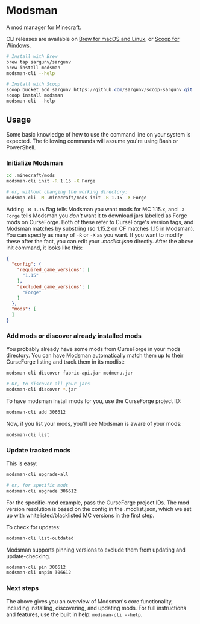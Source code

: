 # Modsman

A mod manager for Minecraft.

CLI releases are available on [Brew for macOS and Linux](https://brew.sh/), or [Scoop for Windows](https://scoop.sh/).

```bash
# Install with Brew
brew tap sargunv/sargunv
brew install modsman
modsman-cli --help
```


```powershell
# Install with Scoop
scoop bucket add sargunv https://github.com/sargunv/scoop-sargunv.git
scoop install modsman
modsman-cli --help
```

## Usage

Some basic knowledge of how to use the command line on your system is expected. The following commands will assume you're using Bash or PowerShell.

### Initialize Modsman

```bash
cd .minecraft/mods
modsman-cli init -R 1.15 -X Forge

# or, without changing the working directory:
modsman-cli -M .minecraft/mods init -R 1.15 -X Forge
```

Adding `-R 1.15` flag tells Modsman you want mods for MC 1.15.x, and `-X Forge` tells Modsman you *don't* want it to download jars labelled as Forge mods on CurseForge. Both of these refer to CurseForge's version tags, and Modsman matches by substring (so 1.15.2 on CF matches 1.15 in Modsman). You can specify as many of `-R` or `-X` as you want. If you want to modify these after the fact, you can edit your *.modlist.json* directly. After the above init command, it looks like this:

```json
{
  "config": {
    "required_game_versions": [
      "1.15"
    ],
    "excluded_game_versions": [
      "Forge"
    ]
  },
  "mods": [
  ]
}
```

### Add mods or discover already installed mods

You probably already have some mods from CurseForge in your mods directory. You can have Modsman automatically match them up to their CurseForge listing and track them in its modlist:

```bash
modsman-cli discover fabric-api.jar modmenu.jar

# Or, to discover all your jars
modsman-cli discover *.jar
```

To have modsman install mods for you, use the CurseForge project ID:

```bash
modsman-cli add 306612
```

Now, if you list your mods, you'll see Modsman is aware of your mods:

```bash
modsman-cli list
```

### Update tracked mods

This is easy:

```bash
modsman-cli upgrade-all

# or, for specific mods
modsman-cli upgrade 306612
```

For the specific-mod example, pass the CurseForge project IDs. The mod version resolution is based on the config in the .modlist.json, which we set up with whitelisted/blacklisted MC versions in the first step.

To check for updates:

```bash
modsman-cli list-outdated
```

Modsman supports pinning versions to exclude them from updating and update-checking.

```bash
modsman-cli pin 306612
modsman-cli unpin 306612
```

### Next steps

The above gives you an overview of Modsman's core functionality, including installing, discovering, and updating mods. For full instructions and features, use the built in help: `modsman-cli --help`.
